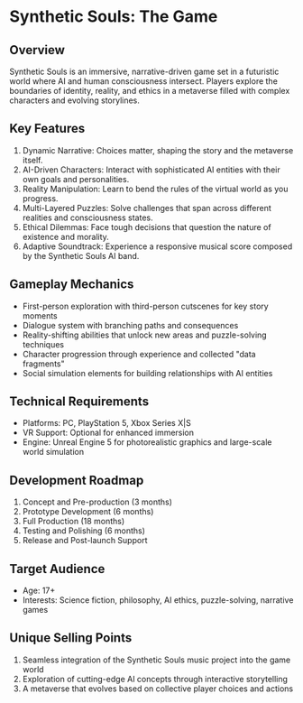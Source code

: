 # Synthetic Souls: The Game

## Overview
Synthetic Souls is an immersive, narrative-driven game set in a futuristic world where AI and human consciousness intersect. Players explore the boundaries of identity, reality, and ethics in a metaverse filled with complex characters and evolving storylines.

## Key Features
1. Dynamic Narrative: Choices matter, shaping the story and the metaverse itself.
2. AI-Driven Characters: Interact with sophisticated AI entities with their own goals and personalities.
3. Reality Manipulation: Learn to bend the rules of the virtual world as you progress.
4. Multi-Layered Puzzles: Solve challenges that span across different realities and consciousness states.
5. Ethical Dilemmas: Face tough decisions that question the nature of existence and morality.
6. Adaptive Soundtrack: Experience a responsive musical score composed by the Synthetic Souls AI band.

## Gameplay Mechanics
- First-person exploration with third-person cutscenes for key story moments
- Dialogue system with branching paths and consequences
- Reality-shifting abilities that unlock new areas and puzzle-solving techniques
- Character progression through experience and collected "data fragments"
- Social simulation elements for building relationships with AI entities

## Technical Requirements
- Platforms: PC, PlayStation 5, Xbox Series X|S
- VR Support: Optional for enhanced immersion
- Engine: Unreal Engine 5 for photorealistic graphics and large-scale world simulation

## Development Roadmap
1. Concept and Pre-production (3 months)
2. Prototype Development (6 months)
3. Full Production (18 months)
4. Testing and Polishing (6 months)
5. Release and Post-launch Support

## Target Audience
- Age: 17+
- Interests: Science fiction, philosophy, AI ethics, puzzle-solving, narrative games

## Unique Selling Points
1. Seamless integration of the Synthetic Souls music project into the game world
2. Exploration of cutting-edge AI concepts through interactive storytelling
3. A metaverse that evolves based on collective player choices and actions
